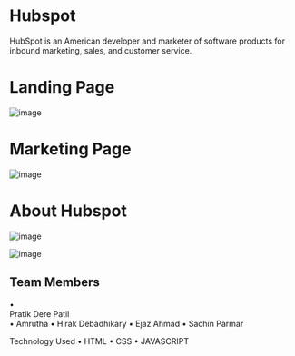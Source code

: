 # Hubspot
HubSpot is an American developer and marketer of software products for inbound marketing, sales, and customer service.

# Landing Page
![image](https://user-images.githubusercontent.com/103635352/209298283-821606bc-b79d-40ef-b935-8f2b21b70d2c.png)

# Marketing Page

![image](https://user-images.githubusercontent.com/103635352/209298913-af3ad980-99d4-4e0b-94ff-e3f5d87fd3cf.png)

# About Hubspot
![image](https://user-images.githubusercontent.com/103635352/209299290-abcfd81b-e1b5-4ac6-b078-dfac76419856.png)

![image](https://user-images.githubusercontent.com/103635352/209299781-a0843a65-e477-4e74-87a0-392b56e8f3a0.png)

## Team Members
• <br>Pratik Dere Patil</br>
• Amrutha
• Hirak Debadhikary
• Ejaz Ahmad
• Sachin Parmar

Technology Used
 • HTML 
 • CSS 
 • JAVASCRIPT

